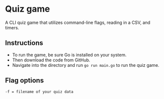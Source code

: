 # Quiz game
A CLI quiz game that utilizes command-line flags, reading in a CSV, and timers.

## Instructions
- To run the game, be sure Go is installed on your system.
- Then download the code from GitHub.
- Navigate into the directory and run `go run main.go` to run the quiz game.

## Flag options
```
-f = filename of your quiz data
```